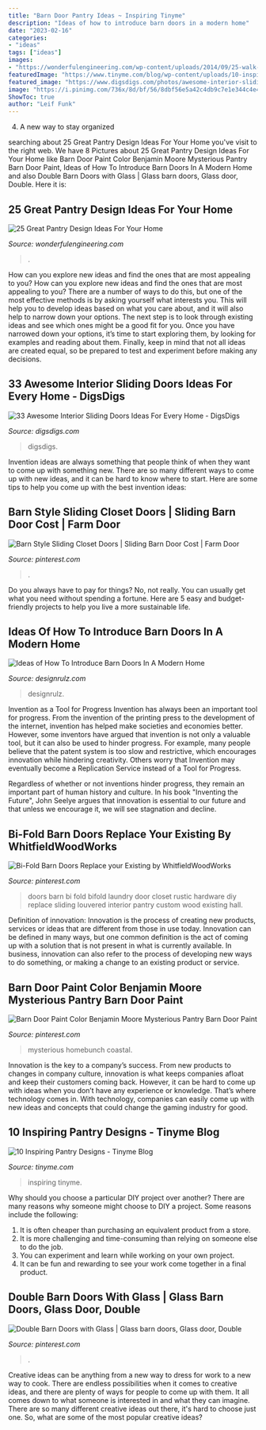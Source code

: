 ```yaml
---
title: "Barn Door Pantry Ideas ~ Inspiring Tinyme"
description: "Ideas of how to introduce barn doors in a modern home"
date: "2023-02-16"
categories:
- "ideas"
tags: ["ideas"]
images:
- "https://wonderfulengineering.com/wp-content/uploads/2014/09/25-walk-in-pantry-ideas-13.jpg"
featuredImage: "https://www.tinyme.com/blog/wp-content/uploads/10-inspiring-pantry-designs/10-Inspiring-Pantry-Designs-1.jpg"
featured_image: "https://www.digsdigs.com/photos/awesome-interior-sliding-doors-ideas-for-every-home-13.jpg"
image: "https://i.pinimg.com/736x/8d/bf/56/8dbf56e5a42c4db9c7e1e344c4e48705.jpg"
ShowToc: true
author: "Leif Funk"
---
```



4. A new way to stay organized

	

		
searching about 25 Great Pantry Design Ideas For Your Home you've visit to the right web. We have 8 Pictures about 25 Great Pantry Design Ideas For Your Home like Barn Door Paint Color Benjamin Moore Mysterious Pantry Barn Door Paint, Ideas of How To Introduce Barn Doors In A Modern Home and also Double Barn Doors with Glass | Glass barn doors, Glass door, Double. Here it is:
		
    
## 25 Great Pantry Design Ideas For Your Home

<img loading=lazy src="https://wonderfulengineering.com/wp-content/uploads/2014/09/25-walk-in-pantry-ideas-13.jpg" onerror="this.onerror=null;this.src='https://tse2.mm.bing.net/th?id=OIP.G7IpnwMd4r5v_vzvgXDhLgHaLJ&amp;pid=15.1';" alt="25 Great Pantry Design Ideas For Your Home">

_Source: wonderfulengineering.com_

>. 

	

How can you explore new ideas and find the ones that are most appealing to you?
How can you explore new ideas and find the ones that are most appealing to you? There are a number of ways to do this, but one of the most effective methods is by asking yourself what interests you. This will help you to develop ideas based on what you care about, and it will also help to narrow down your options. The next step is to look through existing ideas and see which ones might be a good fit for you. Once you have narrowed down your options, it’s time to start exploring them, by looking for examples and reading about them. Finally, keep in mind that not all ideas are created equal, so be prepared to test and experiment before making any decisions.

    
## 33 Awesome Interior Sliding Doors Ideas For Every Home - DigsDigs

<img loading=lazy src="https://www.digsdigs.com/photos/awesome-interior-sliding-doors-ideas-for-every-home-13.jpg" onerror="this.onerror=null;this.src='https://tse1.mm.bing.net/th?id=OIP.ewL51O0MlSrBPI4KWiROkQHaKR&amp;pid=15.1';" alt="33 Awesome Interior Sliding Doors Ideas For Every Home - DigsDigs">

_Source: digsdigs.com_

>digsdigs. 

	

Invention ideas are always something that people think of when they want to come up with something new. There are so many different ways to come up with new ideas, and it can be hard to know where to start. Here are some tips to help you come up with the best invention ideas:

    
## Barn Style Sliding Closet Doors | Sliding Barn Door Cost | Farm Door

<img loading=lazy src="https://i.pinimg.com/736x/d9/7c/d6/d97cd679a00937d3c99fc9ff406874d8.jpg" onerror="this.onerror=null;this.src='https://tse3.mm.bing.net/th?id=OIP.81UE74zoF7-d4p5v-75OCwHaLH&amp;pid=15.1';" alt="Barn Style Sliding Closet Doors | Sliding Barn Door Cost | Farm Door">

_Source: pinterest.com_

>. 

	

Do you always have to pay for things? No, not really. You can usually get what you need without spending a fortune. Here are 5 easy and budget-friendly projects to help you live a more sustainable life.

    
## Ideas Of How To Introduce Barn Doors In A Modern Home

<img loading=lazy src="https://cdn.designrulz.com/wp-content/uploads/2016/07/Sliding-BarnDoors-designrulz-4.jpg" onerror="this.onerror=null;this.src='https://tse2.mm.bing.net/th?id=OIP.B0osv0hDvsAvc-XZmm3w8wHaKA&amp;pid=15.1';" alt="Ideas of How To Introduce Barn Doors In A Modern Home">

_Source: designrulz.com_

>designrulz. 

	

Invention as a Tool for Progress
Invention has always been an important tool for progress. From the invention of the printing press to the development of the internet, invention has helped make societies and economies better. 
However, some inventors have argued that invention is not only a valuable tool, but it can also be used to hinder progress. For example, many people believe that the patent system is too slow and restrictive, which encourages innovation while hindering creativity. Others worry that Invention may eventually become a Replication Service instead of a Tool for Progress.

Regardless of whether or not inventions hinder progress, they remain an important part of human history and culture. In his book "Inventing the Future", John Seelye argues that innovation is essential to our future and that unless we encourage it, we will see stagnation and decline.

    
## Bi-Fold Barn Doors Replace Your Existing By WhitfieldWoodWorks

<img loading=lazy src="https://i.pinimg.com/736x/8d/bf/56/8dbf56e5a42c4db9c7e1e344c4e48705.jpg" onerror="this.onerror=null;this.src='https://tse2.mm.bing.net/th?id=OIP.RhgTHmQ7fIsBgfYCNN6hSQHaJ3&amp;pid=15.1';" alt="Bi-Fold Barn Doors Replace your Existing by WhitfieldWoodWorks">

_Source: pinterest.com_

>doors barn bi fold bifold laundry door closet rustic hardware diy replace sliding louvered interior pantry custom wood existing hall. 

	

Definition of innovation:
Innovation is the process of creating new products, services or ideas that are different from those in use today. Innovation can be defined in many ways, but one common definition is the act of coming up with a solution that is not present in what is currently available. In business, innovation can also refer to the process of developing new ways to do something, or making a change to an existing product or service.

    
## Barn Door Paint Color Benjamin Moore Mysterious Pantry Barn Door Paint

<img loading=lazy src="https://i.pinimg.com/736x/31/c3/b8/31c3b858ddc4a85d8c5eca3cd00fdd06.jpg" onerror="this.onerror=null;this.src='https://tse2.mm.bing.net/th?id=OIP.if54I0iPKLzLrxCUSu43mwHaLH&amp;pid=15.1';" alt="Barn Door Paint Color Benjamin Moore Mysterious Pantry Barn Door Paint">

_Source: pinterest.com_

>mysterious homebunch coastal. 

	

Innovation is the key to a company’s success. From new products to changes in company culture, innovation is what keeps companies afloat and keep their customers coming back. However, it can be hard to come up with ideas when you don’t have any experience or knowledge. That’s where technology comes in. With technology, companies can easily come up with new ideas and concepts that could change the gaming industry for good.

    
## 10 Inspiring Pantry Designs - Tinyme Blog

<img loading=lazy src="https://www.tinyme.com/blog/wp-content/uploads/10-inspiring-pantry-designs/10-Inspiring-Pantry-Designs-1.jpg" onerror="this.onerror=null;this.src='https://tse3.mm.bing.net/th?id=OIP.ZleLF8t8mSmwOXgRjgc_4gAAAA&amp;pid=15.1';" alt="10 Inspiring Pantry Designs - Tinyme Blog">

_Source: tinyme.com_

>inspiring tinyme. 

	

Why should you choose a particular DIY project over another?
There are many reasons why someone might choose to DIY a project. Some reasons include the following: 
1) It is often cheaper than purchasing an equivalent product from a store.
2) It is more challenging and time-consuming than relying on someone else to do the job.
3) You can experiment and learn while working on your own project.
4) It can be fun and rewarding to see your work come together in a final product.

    
## Double Barn Doors With Glass | Glass Barn Doors, Glass Door, Double

<img loading=lazy src="https://i.pinimg.com/736x/ee/1d/8f/ee1d8fcab66403c848c9e191637fd673.jpg" onerror="this.onerror=null;this.src='https://tse2.mm.bing.net/th?id=OIP.YzeaJodkDdJFHrrjlBP4HgHaJ3&amp;pid=15.1';" alt="Double Barn Doors with Glass | Glass barn doors, Glass door, Double">

_Source: pinterest.com_

>. 

	

Creative ideas can be anything from a new way to dress for work to a new way to cook. There are endless possibilities when it comes to creative ideas, and there are plenty of ways for people to come up with them. It all comes down to what someone is interested in and what they can imagine. There are so many different creative ideas out there, it's hard to choose just one. So, what are some of the most popular creative ideas?

